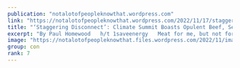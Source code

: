 ```yaml
---
publication: "notalotofpeopleknowthat.wordpress.com"
link: "https://notalotofpeopleknowthat.wordpress.com/2022/11/17/staggering-disconnect-climate-summit-boasts-opulent-beef-seafood-menu-despite-spearheading-anti-meat-initiatives/"
title: "‘Staggering Disconnect’: Climate Summit Boasts Opulent Beef, Seafood Menu Despite Spearheading Anti-Meat Initiatives"
excerpt: "By Paul Homewood   h/t 1saveenergy   Meat for me, but not for thee!         World leaders and officials attending the United Nations COP27 climate conference can spend…"
image: "https://notalotofpeopleknowthat.files.wordpress.com/2022/11/image_thumb-66.png"
group: con
rank: 7
---
```

